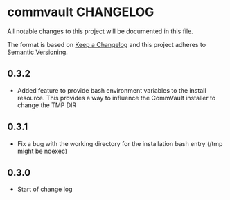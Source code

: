 # commvault CHANGELOG

All notable changes to this project will be documented in this file.

The format is based on [Keep a Changelog](http://keepachangelog.com/) and this project adheres to [Semantic Versioning](http://semver.org/).

## 0.3.2

- Added feature to provide bash environment variables to the install resource. This provides a way to influence the CommVault installer to change the TMP DIR

## 0.3.1

- Fix a bug with the working directory for the installation bash entry (/tmp might be noexec)

## 0.3.0

- Start of change log
